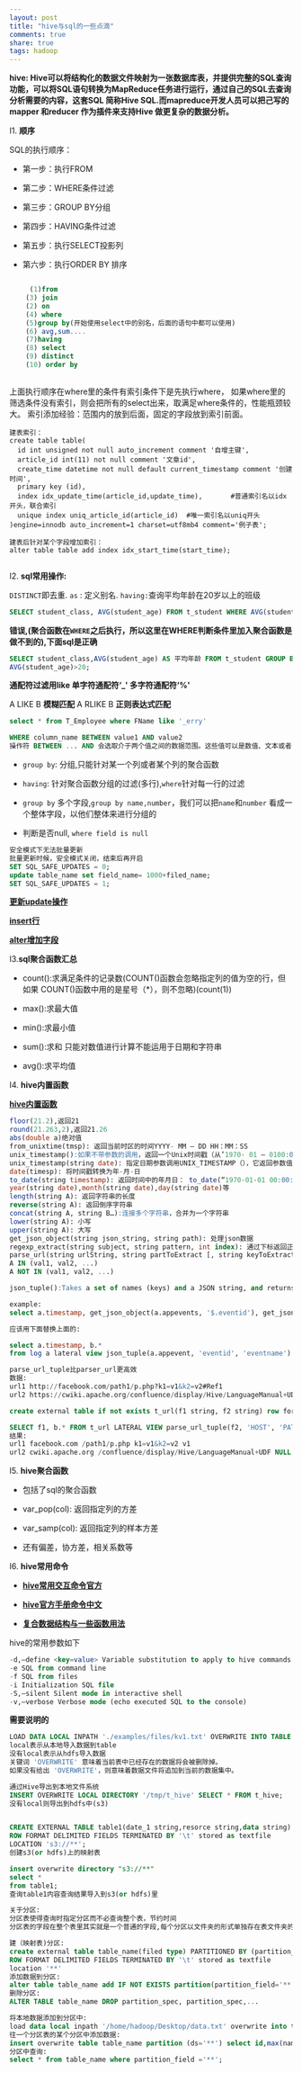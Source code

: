 ```yaml
---
layout: post
title: "hive与sql的一些点滴" 
comments: true
share: true
tags: hadoop
---
```


**hive:
Hive可以将结构化的数据文件映射为一张数据库表，并提供完整的SQL查询功能，可以将SQL语句转换为MapReduce任务进行运行，通过自己的SQL去查询分析需要的内容，这套SQL 简称Hive SQL.而mapreduce开发人员可以把己写的mapper 和reducer 作为插件来支持Hive 做更复杂的数据分析。**

I1. **顺序**

SQL的执行顺序： 

 - 第一步：执行FROM

 - 第二步：WHERE条件过滤

 - 第三步：GROUP BY分组

 - 第四步：HAVING条件过滤

 - 第五步：执行SELECT投影列

 - 第六步：执行ORDER BY 排序

```sql

     (1)from 
    (3) join 
    (2) on 
    (4) where 
    (5)group by(开始使用select中的别名，后面的语句中都可以使用)
    (6) avg,sum.... 
    (7)having 
    (8) select 
    (9) distinct 
    (10) order by
    
```

上面执行顺序在where里的条件有索引条件下是先执行where，
如果where里的筛选条件没有索引，则会把所有的select出来，取满足where条件的，性能瓶颈较大。
索引添加经验：范围内的放到后面，固定的字段放到索引前面。

```
建表索引：
create table table(
  id int unsigned not null auto_increment comment '自增主键',
  article_id int(11) not null comment '文章id',  
  create_time datetime not null default current_timestamp comment '创建时间',
  primary key (id),
  index idx_update_time(article_id,update_time),       #普通索引名以idx开头，联合索引
  unique index uniq_article_id(article_id)  #唯一索引名以uniq开头
)engine=innodb auto_increment=1 charset=utf8mb4 comment='例子表';

建表后针对某个字段增加索引：
alter table table add index idx_start_time(start_time);


```


I2. **sql常用操作:**

`DISTINCT`即去重.
`as` : 定义别名.
`having:`查询平均年龄在20岁以上的班级

```sql
SELECT student_class, AVG(student_age) FROM t_student WHERE AVG(student_age)>20 GROUP BY student_class;
```
**错误,(聚合函数在`WHERE`之后执行，所以这里在WHERE判断条件里加入聚合函数是做不到的),下面sql是正确**

```sql
SELECT student_class,AVG(student_age) AS 平均年龄 FROM t_student GROUP BY (student_class) HAVING
AVG(student_age)>20;
```

**通配符过滤用like
单字符通配符‘_'
多字符通配符‘%'**

A LIKE B     **模糊匹配**
A RLIKE B     **正则表达式匹配**

```sql
select * from T_Employee where FName like '_erry'
```

```sql
WHERE column_name BETWEEN value1 AND value2 
操作符 BETWEEN ... AND 会选取介于两个值之间的数据范围。这些值可以是数值、文本或者日期。
```

 - `group by`: 分组,只能针对某一个列或者某个列的聚合函数

 - `having`: 针对聚合函数分组的过滤(多行),`where`针对每一行的过滤

 - `group by` 多个字段,`group by name,number`，我们可以把`name`和`number` 看成一个整体字段，以他们整体来进行分组的

 - 判断是否null,  `where field is null`

```sql
安全模式下无法批量更新
批量更新时候，安全模式关闭，结束后再开启
SET SQL_SAFE_UPDATES = 0;
update table_name set field_name= 1000+filed_name;
SET SQL_SAFE_UPDATES = 1;
```
[**更新update操作**](http://man.chinaunix.net/database/mysql/zh-4.1.0/06-4.html#UPDATE)

[**insert行**](http://man.chinaunix.net/database/mysql/zh-4.1.0/06-4.html#INSERT_DELAYED)

[**alter增加字段**](http://man.chinaunix.net/database/mysql/zh-4.1.0/06-5.html#ALTER_TABLE)


I3.**sql聚合函数汇总**

 - count():求满足条件的记录数(COUNT()函数会忽略指定列的值为空的行，但如果 COUNT()函数中用的是星号（*），则不忽略)(count(1))

 - max():求最大值

 - min():求最小值

 - sum():求和  只能对数值进行计算不能运用于日期和字符串

 - avg():求平均值

I4. **hive内置函数**

[**hive内置函数**](https://cwiki.apache.org/confluence/display/Hive/LanguageManual+UDF)

```sql
floor(21.2),返回21
round(21.263,2),返回21.26
abs(double a)绝对值
from_unixtime(tmsp): 返回当前时区的时间YYYY- MM – DD HH：MM：SS
unix_timestamp():如果不带参数的调用，返回一个Unix时间戳（从’1970- 01 – 0100:00:00′到现在的UTC秒数）为无符号整数
unix_timestamp(string date): 指定日期参数调用UNIX_TIMESTAMP（），它返回参数值’1970- 01 – 0100:00:00′到指定日期的秒数。
date(timesp): 将时间戳转换为年-月-日
to_date(string timestamp): 返回时间中的年月日： to_date(“1970-01-01 00:00:00″) = “1970-01-01″
year(string date),month(string date),day(string date)等
length(string A): 返回字符串的长度
reverse(string A): 返回倒序字符串
concat(string A, string B…):连接多个字符串，合并为一个字符串
lower(string A): 小写
upper(string A): 大写
get_json_object(string json_string, string path): 处理json数据
regexp_extract(string subject, string pattern, int index): 通过下标返回正则表达式指定的部分。regexp_extract(‘foothebar’, ‘foo(.*?)(bar)’, 2) returns ‘bar.’
parse_url(string urlString, string partToExtract [, string keyToExtract]):返回URL指定的部分。parse_url(‘http://facebook.com/path1/p.php?k1=v1&k2=v2#Ref1′, ‘HOST’) 返回：’facebook.com’
A IN (val1, val2, ...)
A NOT IN (val1, val2, ...)
```


```sql
json_tuple():Takes a set of names (keys) and a JSON string, and returns a tuple of values. This is a more efficient version of the get_json_object UDF because it can get multiple keys with just one call.

example:
select a.timestamp, get_json_object(a.appevents, '$.eventid'), get_json_object(a.appenvets, '$.eventname') from log a;

应该用下面替换上面的:

select a.timestamp, b.*
from log a lateral view json_tuple(a.appevent, 'eventid', 'eventname') b as f1, f2;
```

```sql
parse_url_tuple比parser_url更高效
数据:
url1 http://facebook.com/path1/p.php?k1=v1&k2=v2#Ref1
url2 https://cwiki.apache.org/confluence/display/Hive/LanguageManual+UDF#LanguageManualUDF-getjsonobject

create external table if not exists t_url(f1 string, f2 string) row format delimited fields TERMINATED BY ' ' location '/test/url';

SELECT f1, b.* FROM t_url LATERAL VIEW parse_url_tuple(f2, 'HOST', 'PATH', 'QUERY', 'QUERY:k1') b as host, path, query, query_id;
结果:
url1 facebook.com /path1/p.php k1=v1&k2=v2 v1
url2 cwiki.apache.org /confluence/display/Hive/LanguageManual+UDF NULL NULL
```


I5. **hive聚合函数**

 - 包括了sql的聚合函数

 - var_pop(col): 返回指定列的方差

 - var_samp(col): 返回指定列的样本方差

 - 还有偏差，协方差，相关系数等

I6. **hive常用命令**

 - [**hive常用交互命令官方**](https://cwiki.apache.org/confluence/display/Hive/GettingStarted)

 - [**hive官方手册命令中文**](http://slaytanic.blog.51cto.com/2057708/939950)

 - [**复合数据结构与一些函数用法**](http://my.oschina.net/leejun2005/blog/120463#OSC_h3_9)


hive的常用参数如下

```sql
-d,–define <key=value> Variable substitution to apply to hive commands. e.g. -d A=B or –define A=B
-e SQL from command line
-f SQL from files
-i Initialization SQL file
-S,–silent Silent mode in interactive shell
-v,–verbose Verbose mode (echo executed SQL to the console)
```

**需要说明的**

```sql
LOAD DATA LOCAL INPATH './examples/files/kv1.txt' OVERWRITE INTO TABLE pokes;
local表示从本地导入数据到table
没有local表示从hdfs导入数据
关键词 'OVERWRITE' 意味着当前表中已经存在的数据将会被删除掉。
如果没有给出 'OVERWRITE'，则意味着数据文件将追加到当前的数据集中。
```

```sql
通过Hive导出到本地文件系统
INSERT OVERWRITE LOCAL DIRECTORY '/tmp/t_hive' SELECT * FROM t_hive;
没有local则导出到hdfs中(s3)
```

```sql

CREATE EXTERNAL TABLE table1(date_1 string,resorce string,data string)
ROW FORMAT DELIMITED FIELDS TERMINATED BY '\t' stored as textfile
LOCATION 's3://**';
创建s3(or hdfs)上的映射表
```

```sql
insert overwrite directory "s3://**"
select *
from table1;
查询table1内容查询结果导入到s3(or hdfs)里
```

```sql
关于分区:
分区表使得查询时指定分区而不必查询整个表，节约时间
分区表的字段在整个表里其实就是一个普通的字段,每个分区以文件夹的形式单独存在表文件夹的目录下

建（映射表)分区:
create external table table_name(filed type) PARTITIONED BY (partition_field type)
ROW FORMAT DELIMITED FIELDS TERMINATED BY '\t' stored as textfile
location '**'
添加数据到分区:
alter table table_name add IF NOT EXISTS partition(partition_field='**') location '**';
删除分区:
ALTER TABLE table_name DROP partition_spec, partition_spec,...

将本地数据添加到分区中:
load data local inpath '/home/hadoop/Desktop/data.txt' overwrite into table rable_name partition (ds='2015-11-11'); 
往一个分区表的某个分区中添加数据:
insert overwrite table table_name partition (ds='**') select id,max(name) from test group by id; 
分区中查询:
select * from table_name where partition_field ='**'; 
```










  
